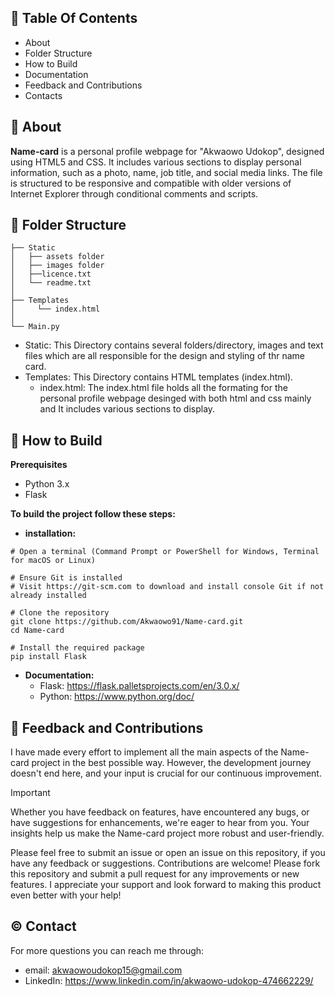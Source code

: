 ##  📖 Table Of Contents
- About
- Folder Structure
- How to Build
- Documentation
- Feedback and Contributions
- Contacts

## 🚀 About
**Name-card** is a personal profile webpage for "Akwaowo Udokop", designed using HTML5 and CSS. It includes various sections to display personal information, such as a photo, name, job title, and social media links. The file is structured to be responsive and compatible with older versions of Internet Explorer through conditional comments and scripts.

## 📄 Folder Structure
    ├── Static
    │   ├── assets folder
    │   ├── images folder
    │   ├──licence.txt
    │   └── readme.txt
    │
    ├── Templates
    │     └── index.html
    │    
    └── Main.py
 - Static: This Directory contains several folders/directory, images and text files which are all responsible for the design and styling of thr name card.
 - Templates: This Directory contains HTML templates (index.html).
     - index.html: The index.html file holds all the formating for the personal profile webpage desinged with both html and css mainly and It includes various sections to display.

## 📝 How to Build
**Prerequisites**
  - Python 3.x
  - Flask

**To build the project follow these steps:**
  - **installation:**

```shell
# Open a terminal (Command Prompt or PowerShell for Windows, Terminal for macOS or Linux)

# Ensure Git is installed
# Visit https://git-scm.com to download and install console Git if not already installed
            
# Clone the repository
git clone https://github.com/Akwaowo91/Name-card.git
cd Name-card        

# Install the required package
pip install Flask 
```
  - **Documentation:**
       - Flask: https://flask.palletsprojects.com/en/3.0.x/
       - Python: https://www.python.org/doc/
## 🤝 Feedback and Contributions
I have made every effort to implement all the main aspects of the Name-card project in the best possible way. However, the development journey doesn't end here, and your input is crucial for our continuous improvement.

> [!IMPORTANT]
> Whether you have feedback on features, have encountered any bugs, or have suggestions for enhancements, we're eager to hear from you. Your insights help us make the Name-card project more robust and user-friendly.

Please feel free to submit an issue or open an issue on this repository, if you have any feedback or suggestions.
Contributions are welcome! Please fork this repository and submit a pull request for any improvements or new features.
I appreciate your support and look forward to making this product even better with your help!

## ©️ Contact
For more questions you can reach me through:  
- email: akwaowoudokop15@gmail.com
- LinkedIn: https://www.linkedin.com/in/akwaowo-udokop-474662229/
